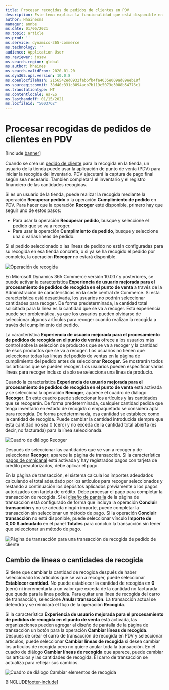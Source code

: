 ```yaml
---
title: Procesar recogidas de pedidos de clientes en PDV
description: Este tema explica la funcionalidad que está disponible en la aplicación de punto de venta (PDV) para procesar recogidas de pedidos de clientes.
author: Hhainesms
manager: annbe
ms.date: 01/06/2021
ms.topic: article
ms.prod: ''
ms.service: dynamics-365-commerce
ms.technology: ''
audience: Application User
ms.reviewer: josaw
ms.search.region: global
ms.author: hhaines
ms.search.validFrom: 2020-01-20
ms.dyn365.ops.version: 10.0.8
ms.openlocfilehash: 2156542ed0932fab6fb4fa4035e009ad89eeb18f
ms.sourcegitcommit: 38d40c331c8894acb7b119c5073e3088b54776c1
ms.translationtype: HT
ms.contentlocale: es-ES
ms.lasthandoff: 01/15/2021
ms.locfileid: "5003762"
---
```

# <a name="process-customer-order-pickups-in-pos"></a>Procesar recogidas de pedidos de clientes en PDV

[!include [banner](includes/banner.md)]

Cuando se crea un [pedido de cliente](customer-orders-overview.md) para la recogida en la tienda, un usuario de la tienda puede usar la aplicación de punto de venta (PDV) para iniciar la recogida del inventario. PDV ejecutará la captura de pago final según sea necesario. También completará el inventario y el registro financiero de las cantidades recogidas.

Si es un usuario de la tienda, puede realizar la recogida mediante la operación **Recuperar pedido** o la operación **Cumplimiento de pedido** en PDV. Para hacer que la operación **Recoger** esté disponible, primero hay que seguir uno de estos pasos:

- Para usar la operación **Recuperar pedido**, busque y seleccione el pedido que se va a recoger.
- Para usar la operación **Cumplimiento de pedido**, busque y seleccione una o varias líneas de pedido.

Si el pedido seleccionado o las líneas de pedido no están configuradas para su recogida en esa tienda concreta, o si ya se ha recogido el pedido por completo, la operación **Recoger** no estará disponible.

![Operación de recogida](media/pickupoperation.png)

En Microsoft Dynamics 365 Commerce versión 10.0.17 y posteriores, se puede activar la característica **Experiencia de usuario mejorada para el procesamiento de pedidos de recogida en el punto de venta** a través de la Administración de características en la sede central de Commerce. Si esta característica está desactivada, los usuarios no podrán seleccionar cantidades para recoger. De forma predeterminada, la cantidad total solicitada para la línea es la cantidad que se va a recoger. Esta experiencia puede ser problemática, ya que los usuarios pueden olvidarse de seleccionar algunos artículos para recoger cuando realizan la recogida a través del cumplimiento del pedido.

La característica **Experiencia de usuario mejorada para el procesamiento de pedidos de recogida en el punto de venta** ofrece a los usuarios más control sobre la selección de productos que se va a recoger y la cantidad de esos productos que se va a recoger. Los usuarios no tienen que seleccionar todas las líneas del pedido de ventas en la página de cumplimiento del pedido antes de seleccionar **Recoger**. Se mostrarán todos los artículos que se pueden recoger. Los usuarios pueden especificar varias líneas para recoger incluso si solo se selecciona una línea de producto.

Cuando la característica **Experiencia de usuario mejorada para el procesamiento de pedidos de recogida en el punto de venta** está activada y se selecciona la operación **Recoger**, aparece el cuadro de diálogo **Recoger**. En este cuadro puede seleccionar los artículos y las cantidades que se recogerán. De forma predeterminada, cualquier cantidad pedida que tenga inventario en estado de recogida o empaquetado se considera apta para recogida. De forma predeterminada, esa cantidad se establece como la cantidad de recogida. Puede cambiar la cantidad introducida siempre que esta cantidad no sea 0 (cero) y no exceda de la cantidad total abierta (es decir, no facturada) para la línea seleccionada.

![Cuadro de diálogo Recoger](media/pickupselect.png)

Después de seleccionar las cantidades que se van a recoger y de seleccionar **Recoger**, aparece la página de transacción. Si la característica [pagos de omnicanal](omni-channel-payments.md) está activada y hay registrados pagos con tarjeta de crédito preautorizados, debe aplicar el pago.

En la página de transacción, el sistema calcula los importes adeudados calculando el total adeudado por los artículos para recoger seleccionados y restando a continuación los depósitos aplicados previamente o los pagos autorizados con tarjeta de crédito. Debe procesar el pago para completar la transacción de recogida. Si el [diseño de pantalla](pos-screen-layouts.md) de la página de transacción está configurado de forma que incluya la operación **Concluir transacción** y no se adeuda ningún importe, puede completar la transacción sin seleccionar un método de pago. Si la operación **Concluir transacción** no está disponible, puede seleccionar vínculo **Importe de 0,00 $ adeudado** en el panel **Totales** para concluir la transacción sin tener que seleccionar un método de pago.

![Página de transacción para una transacción de recogida de pedido de cliente](media/pickupcart.png)

## <a name="changing-pickup-lines-or-quantities"></a>Cambio de líneas o cantidades de recogida

Si tiene que cambiar la cantidad de recogida después de haber seleccionado los artículos que se van a recoger, puede seleccionar **Establecer cantidad**. No puede establecer la cantidad de recogida en **0** (cero) ni incrementarla a un valor que exceda de la cantidad no facturada que queda para la línea pedida. Para quitar una línea de recogida del carro de transacción, seleccione **Anular transacción**. La transacción actual se detendrá y se reiniciará el flujo de la operación **Recogida**.

Si la característica **Experiencia de usuario mejorada para el procesamiento de pedidos de recogida en el punto de venta** está activada, las organizaciones pueden agregar al diseño de pantalla de la página de transacción un botón para la operación **Cambiar líneas de recogida**. Después de crear el carro de transacción de recogida en PDV y seleccionar artículos, puede seleccionar **Cambiar líneas de recogida** si desea cambiar los artículos de recogida pero no quiere anular toda la transacción. En el cuadro de diálogo **Cambiar líneas de recogida** que aparece, puede cambiar los artículos y las cantidades de recogida. El carro de transacción se actualiza para reflejar sus cambios.

![Cuadro de diálogo Cambiar elementos de recogida](media/pickupchange.png)


[!INCLUDE[footer-include](../includes/footer-banner.md)]